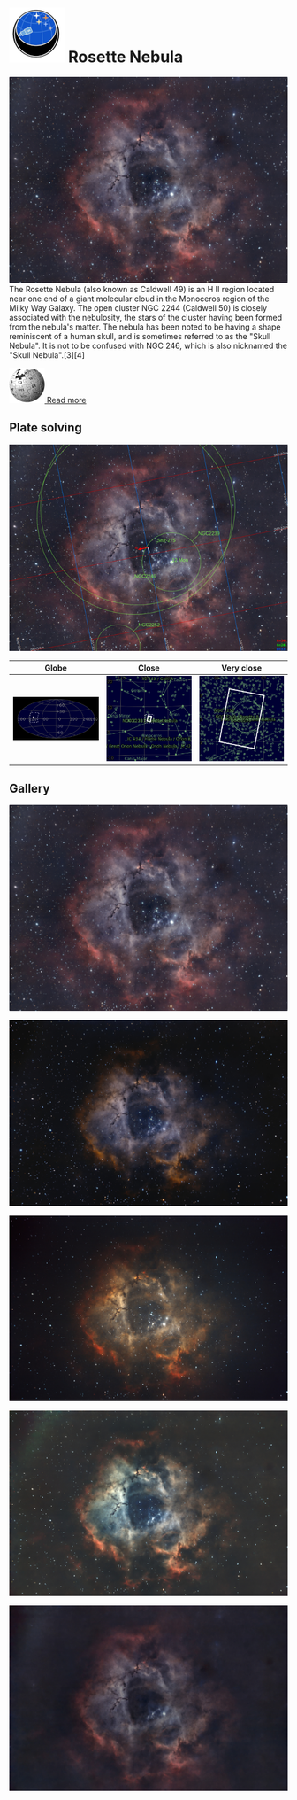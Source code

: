 # ![](..//Imaging//Common/pyl-tiny.png) Rosette Nebula
![IMG](..//Imaging//HD/Rosette_Nebula+00+co.jpg)
The Rosette Nebula (also known as Caldwell 49) is an H II region located near one end of a giant molecular cloud in the Monoceros region of the Milky Way Galaxy. The open cluster NGC 2244 (Caldwell 50) is closely associated with the nebulosity, the stars of the cluster having been formed from the nebula's matter. The nebula has been noted to be having a shape reminiscent of a human skull, and is sometimes referred to as the "Skull Nebula". It is not to be confused with NGC 246, which is also nicknamed the "Skull Nebula".[3][4]



[![](..//Imaging//Common/Wikipedia.png) Read more](https://en.wikipedia.org/wiki/Rosette_Nebula)
## Plate solving 


![IMG](..//Imaging//HD/Rosette_Nebula_Annotated.jpg)


| Globe | Close | Very close |
| ----- | ----- | ----- |
|![IMG](..//Imaging//HD/Rosette_Nebula_Globe.jpg) |![IMG](..//Imaging//HD/Rosette_Nebula_Close.jpg) |![IMG](..//Imaging//HD/Rosette_Nebula_Closer.jpg) |

## Gallery
![IMG](..//Imaging//HD/Rosette_Nebula+00+co.jpg) 

![IMG](..//Imaging//HD/Rosette_Nebula+01+co.jpg) 

![IMG](..//Imaging//HD/Rosette_Nebula+02+co.jpg) 

![IMG](..//Imaging//HD/Rosette_Nebula+03+co.jpg) 

![IMG](..//Imaging//HD/Rosette_Nebula+04+co.jpg) 

